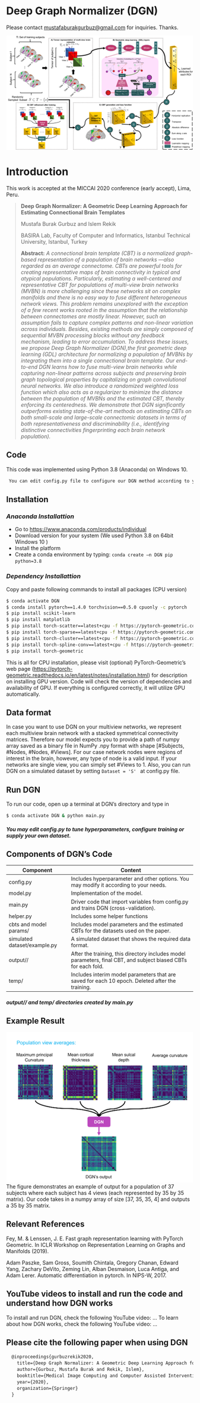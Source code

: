 # Deep Graph Normalizer (DGN)
Please contact mustafaburakgurbuz@gmail.com for inquiries. Thanks. 

![DGN pipeline](main_figure.png)

# Introduction
This work is accepted at the MICCAI 2020 conference (early accept), Lima, Peru.

> **Deep Graph Normalizer: A Geometric Deep Learning Approach for Estimating Connectional Brain Templates**
>
> Mustafa Burak Gurbuz and Islem Rekik
>
> BASIRA Lab, Faculty of Computer and Informatics, Istanbul Technical University, Istanbul, Turkey
>
> **Abstract:** *A connectional brain template (CBT) is a normalized graph-based representation of a population of brain networks —also regarded as an average connectome. CBTs are powerful tools for creating representative maps of brain connectivity in typical and atypical populations. Particularly, estimating a well-centered and representative CBT for populations of multi-view brain networks (MVBN) is more challenging since these networks sit on complex manifolds and there is no easy way to fuse different heterogeneous network views. This problem remains unexplored with the exception of a few recent works rooted in the assumption that the relationship between connectomes are mostly linear. However, such an assumption fails to capture complex patterns and non-linear variation across individuals. Besides, existing methods are simply composed of sequential MVBN processing blocks without any feedback mechanism, leading to error accumulation. To address these issues, we propose Deep Graph Normalizer (DGN),the first geometric deep learning (GDL) architecture for normalizing a population of MVBNs by integrating them into a single connectional brain template. Our end-to-end DGN learns how to fuse multi-view brain networks while capturing non-linear patterns across subjects and preserving brain graph topological properties by capitalizing on graph convolutional neural networks. We also introduce a randomized weighted loss function which also acts as a regularizer to minimize the distance between the population of MVBNs and the estimated CBT, thereby enforcing its centeredness. We demonstrate that DGN significantly outperforms existing state-of-the-art methods on estimating CBTs on both small-scale and large-scale connectomic datasets in terms of both representativeness and discriminability (i.e., identifying distinctive connectivities fingerprinting each brain network population).*


## Code
This code was implemented using Python 3.8 (Anaconda) on Windows 10.
```diff
 You can edit config.py file to configure our DGN method according to your needs.
```

## Installation
### *Anaconda Installattion*
* Go to  https://www.anaconda.com/products/individual
* Download version for your system (We used Python 3.8  on 64bit Windows 10 )
* Install the platform
* Create a conda environment by typing:  ```conda create –n DGN pip python=3.8 ```

### *Dependency Installattion*
Copy and paste following commands to install all packages (CPU version)
```sh
$ conda activate DGN
$ conda install pytorch==1.4.0 torchvision==0.5.0 cpuonly -c pytorch
$ pip install scikit-learn
$ pip install matplotlib
$ pip install torch-scatter==latest+cpu -f https://pytorch-geometric.com/whl/torch-1.4.0.html
$ pip install torch-sparse==latest+cpu -f https://pytorch-geometric.com/whl/torch-1.4.0.html
$ pip install torch-cluster==latest+cpu -f https://pytorch-geometric.com/whl/torch-1.4.0.html
$ pip install torch-spline-conv==latest+cpu -f https://pytorch-geometric.com/whl/torch-1.4.0.html
$ pip install torch-geometric
```
This is all for CPU installation, please visit (optional) PyTorch-Geometric’s web page (https://pytorch-geometric.readthedocs.io/en/latest/notes/installation.html) for description on installing GPU version. Code will check the version of dependencies and availability of GPU. If everything is configured correctly, it will utilize GPU automatically.

## Data format
In case you want to use DGN on your multiview networks, we represent each multiview brain network with a stacked symmetrical connectivity matrices. Therefore our model expects you to provide a path of numpy array saved as a binary file in NumPy .npy format with shape [#Subjects, #Nodes, #Nodes, #Views]. For our case network nodes were regions of interest in the brain, however, any type of node is a valid input. If your networks are single view, you can simply set #Views to 1. Also, you can run DGN on a simulated dataset by setting ```Dataset = 'S' ``` at config.py file.  

## Run DGN
To run our code, open up a terminal at DGN’s directory and type in
```sh
$ conda activate DGN & python main.py
```
#####  You may edit config.py to tune hyperparameters, configure training or supply your own dataset.

## Components of DGN’s Code
| Component | Content |
| ------ | ------ |
| config.py | Includes hyperparameter and other options. You may modify it according to your needs. |
| model.py | Implementation of the model. |
| main.py| Driver code that import variables from config.py and trains DGN (cross-validation).  |
| helper.py| Includes some helper functions |
| cbts and model params/ | Includes model parameters and the estimated CBTs  for the datasets used on the paper.   |
| simulated dataset/example.py | A simulated dataset that shows the required data format. |
| output/<model name>/ | After the training, this directory includes model parameters, final CBT, and subject biased CBTs for each fold. |
| temp/ | Includes interim model parameters that are saved for each 10 epoch. Deleted after the training.  |
#####  output/<model name>/ and temp/ directories created by main.py
  
## Example Result  
![CBT integration](CBT_integration.png)
The figure demonstrates an example of output for a population of 37 subjects where each subject has 4 views (each represented by 35 by 35 matrix). Our code takes in a numpy array of size [37, 35, 35, 4] and outputs a 35 by 35 matrix.

## Relevant References
Fey, M. & Lenssen, J. E. Fast graph representation learning with PyTorch Geometric. In ICLR Workshop on Representation Learning on Graphs and Manifolds (2019).

Adam Paszke, Sam Gross, Soumith Chintala, Gregory Chanan, Edward Yang, Zachary DeVito, Zeming Lin, Alban Desmaison, Luca Antiga, and Adam Lerer. Automatic differentiation in pytorch. In NIPS-W, 2017.

## YouTube videos to install and run the code and understand how DGN works
To install and run DGN, check the following YouTube video: ...
To learn about how DGN works, check the following YouTube video: ...

## Please cite the following paper when using DGN
```latex
  @inproceedings{gurbuzrekik2020,
    title={Deep Graph Normalizer: A Geometric Deep Learning Approach for Estimating Connectional Brain Templates},
    author={Gurbuz, Mustafa Burak and Rekik, Islem},
    booktitle={Medical Image Computing and Computer Assisted Intervention},
    year={2020},
    organization={Springer}
  }
```
